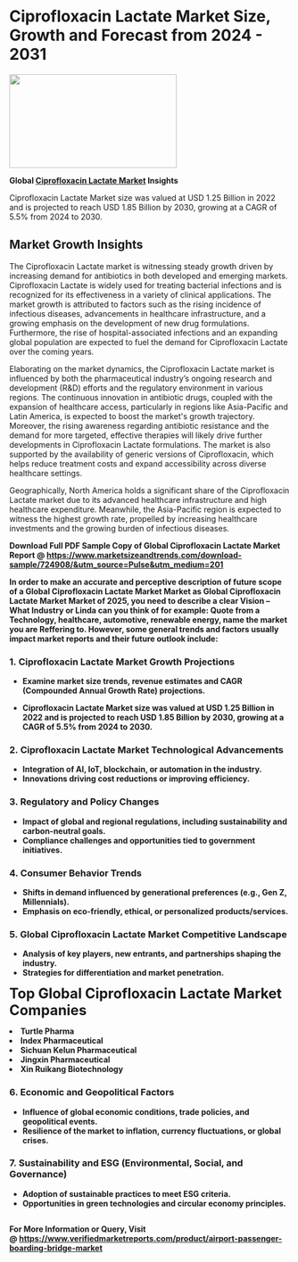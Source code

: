 <H1>Ciprofloxacin Lactate Market Size, Growth and Forecast from 2024 - 2031</H1><img class="aligncenter size-medium wp-image-584254" src="https://thirdeyenews.in/wp-content/uploads/2024/09/Global-Market-Research-300x168.jpeg" alt="" width="300" height="168" /><p><strong>Global&nbsp;<a href="https://www.marketsizeandtrends.com/download-sample/724908/&amp;utm_source=Pulse&amp;utm_medium=201">Ciprofloxacin Lactate Market</a> Insights</strong></p><p>Ciprofloxacin Lactate Market size was valued at USD 1.25 Billion in 2022 and is projected to reach USD 1.85 Billion by 2030, growing at a CAGR of 5.5% from 2024 to 2030.</p><p><h2>Market Growth Insights</h2> <p>The Ciprofloxacin Lactate market is witnessing steady growth driven by increasing demand for antibiotics in both developed and emerging markets. Ciprofloxacin Lactate is widely used for treating bacterial infections and is recognized for its effectiveness in a variety of clinical applications. The market growth is attributed to factors such as the rising incidence of infectious diseases, advancements in healthcare infrastructure, and a growing emphasis on the development of new drug formulations. Furthermore, the rise of hospital-associated infections and an expanding global population are expected to fuel the demand for Ciprofloxacin Lactate over the coming years.</p> <p><strong></strong></p> <p>Elaborating on the market dynamics, the Ciprofloxacin Lactate market is influenced by both the pharmaceutical industry’s ongoing research and development (R&D) efforts and the regulatory environment in various regions. The continuous innovation in antibiotic drugs, coupled with the expansion of healthcare access, particularly in regions like Asia-Pacific and Latin America, is expected to boost the market's growth trajectory. Moreover, the rising awareness regarding antibiotic resistance and the demand for more targeted, effective therapies will likely drive further developments in Ciprofloxacin Lactate formulations. The market is also supported by the availability of generic versions of Ciprofloxacin, which helps reduce treatment costs and expand accessibility across diverse healthcare settings.</p> <p>Geographically, North America holds a significant share of the Ciprofloxacin Lactate market due to its advanced healthcare infrastructure and high healthcare expenditure. Meanwhile, the Asia-Pacific region is expected to witness the highest growth rate, propelled by increasing healthcare investments and the growing burden of infectious diseases.</p> <p><strong></p><p><span class=""><strong>Download Full PDF Sample Copy of Global Ciprofloxacin Lactate Market Report</strong> @ <a href="https://www.marketsizeandtrends.com/download-sample/724908/&amp;utm_source=Pulse&amp;utm_medium=201" target="_blank">https://www.marketsizeandtrends.com/download-sample/724908/&amp;utm_source=Pulse&amp;utm_medium=201</a></span></p><p>In order to make an accurate and perceptive description of future scope of a Global&nbsp;Ciprofloxacin Lactate Market Market as Global&nbsp;Ciprofloxacin Lactate Market Market of 2025, you need to describe a clear Vision &ndash; What Industry or Linda can you think of for example: Quote from a Technology, healthcare, automotive, renewable energy, name the market you are Reffering to. However, some general trends and factors usually impact market reports and their future outlook include:</p><h3>1.&nbsp;<strong>Ciprofloxacin Lactate Market Growth Projections</strong></h3><ul><li>Examine market size trends, revenue estimates and CAGR (Compounded Annual Growth Rate) projections.</li><li><p>Ciprofloxacin Lactate Market size was valued at USD 1.25 Billion in 2022 and is projected to reach USD 1.85 Billion by 2030, growing at a CAGR of 5.5% from 2024 to 2030.</p></li></ul><h3>2.&nbsp;<strong>Ciprofloxacin Lactate Market Technological Advancements</strong></h3><ul><li>Integration of AI, IoT, blockchain, or automation in the industry.</li><li>Innovations driving cost reductions or improving efficiency.</li></ul><h3>3.&nbsp;<strong>Regulatory and Policy Changes</strong></h3><ul><li>Impact of global and regional regulations, including sustainability and carbon-neutral goals.</li><li>Compliance challenges and opportunities tied to government initiatives.</li></ul><h3>4.&nbsp;<strong>Consumer Behavior Trends</strong></h3><ul><li>Shifts in demand influenced by generational preferences (e.g., Gen Z, Millennials).</li><li>Emphasis on eco-friendly, ethical, or personalized products/services.</li></ul><h3>5.&nbsp;<strong>Global Ciprofloxacin Lactate Market Competitive Landscape</strong></h3><ul><li>Analysis of key players, new entrants, and partnerships shaping the industry.</li><li>Strategies for differentiation and market penetration.</li></ul><p data-pm-slice="1 1 []"><span style="color: inherit; font-family: inherit; font-size: 25px;">Top Global Ciprofloxacin Lactate Market Companies</span></p><div class="" data-test-id=""><p><li>Turtle Pharma</li><li> Index Pharmaceutical</li><li> Sichuan Kelun Pharmaceutical</li><li> Jingxin Pharmaceutical</li><li> Xin Ruikang Biotechnology</li></p></div><h3>6.&nbsp;<strong>Economic and Geopolitical Factors</strong></h3><ul><li>Influence of global economic conditions, trade policies, and geopolitical events.</li><li>Resilience of the market to inflation, currency fluctuations, or global crises.</li></ul><h3>7.&nbsp;<strong>Sustainability and ESG (Environmental, Social, and Governance)</strong></h3><ul><li>Adoption of sustainable practices to meet ESG criteria.</li><li>Opportunities in green technologies and circular economy principles.</li></ul><h2><strong style="font-size: 14px;">For More Information or Query, Visit @&nbsp;</strong><a style="background-color: #ffffff; font-size: 14px;" href="https://www.marketsizeandtrends.com/report/ciprofloxacin-lactate-market/" target="_blank">https://www.verifiedmarketreports.com/product/airport-passenger-boarding-bridge-market</a></h2>

